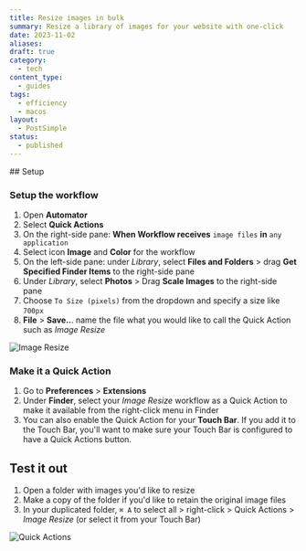 ```yaml
---
title: Resize images in bulk
summary: Resize a library of images for your website with one-click
date: 2023-11-02
aliases: 
draft: true
category:
  - tech
content_type:
  - guides
tags:
  - efficiency
  - macos
layout:
  - PostSimple
status:
  - published
---
```


<Callout title="When this is useful" text="Quickly resize a library of full-size photos to upload to your website."/>


<Callout title="Tools" text="MacOS, Automator" type="tools"/>
## Setup

### Setup the workflow

1. Open **Automator**
2. Select **Quick Actions**
3. On the right-side pane: **When Workflow receives** `image files` **in** `any application`
4. Select icon **Image** and **Color** for the workflow
5. On the left-side pane: under _Library_, select **Files and Folders** > drag **Get Specified Finder Items** to the right-side pane
7. Under _Library_, select **Photos** > Drag **Scale Images** to the right-side pane
9. Choose `To Size (pixels)` from the dropdown and specify a size like `700px`
10. **File** > **Save..**. name the file what you would like to call the Quick Action such as _Image Resize_


![Image Resize](/static/images/posts/image-resize.png)
### Make it a Quick Action

1. Go to **Preferences** > **Extensions**
2. Under **Finder**, select your _Image Resize_ workflow as a Quick Action to make it available from the right-click menu in Finder 
3. You can also enable the Quick Action for your **Touch Bar**. If you add it to the Touch Bar, you'll want to make sure your Touch Bar is configured to have a Quick Actions button. 

## Test it out

1. Open a folder with images you'd like to resize
2. Make a copy of the folder if you'd like to retain the original image files 
3. In your duplicated folder, `⌘ A` to select all > right-click > Quick Actions > *Image Resize*  (or select it from your Touch Bar)

![Quick Actions](/static/images/posts/quick-actions.png)



<Callout title="Additional Tip" text="You can also setup a Quick Action with Automator to rename your image files."/>